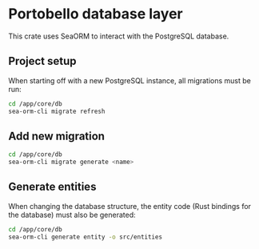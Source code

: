 # Portobello database layer

This crate uses SeaORM to interact with the PostgreSQL database.

## Project setup

When starting off with a new PostgreSQL instance, all migrations must be run:

```bash
cd /app/core/db
sea-orm-cli migrate refresh
```

## Add new migration

```bash
cd /app/core/db
sea-orm-cli migrate generate <name>
```

## Generate entities

When changing the database structure, the entity code (Rust bindings for the database) must also be generated:

```bash
cd /app/core/db
sea-orm-cli generate entity -o src/entities
```
